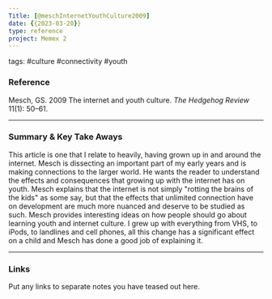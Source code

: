 ```yaml
---
Title: [@meschInternetYouthCulture2009]
date: {{2023-03-20}}
type: reference
project: Memex 2
---
```


tags: #culture #connectivity #youth

### Reference 

Mesch, GS. 2009 The internet and youth culture. _The Hedgehog Review_ 11(1): 50–61.

---

### Summary & Key Take Aways

This article is one that I relate to heavily, having grown up in and around the internet. Mesch is dissecting an important part of my early years and is making connections to the larger world. He wants the reader to understand the effects and consequences that growing up with the internet has on youth. Mesch explains that the internet is not simply "rotting the brains of the kids" as some say, but that the effects that unlimited connection have on development are much more nuanced and deserve to be studied as such. Mesch provides interesting ideas on how people should go about learning youth and internet culture. I grew up with everything from VHS, to iPods, to landlines and cell phones, all this change has a significant effect on a child and Mesch has done a good job of explaining it.

--- 

### Links
Put any links to separate notes you have teased out here.